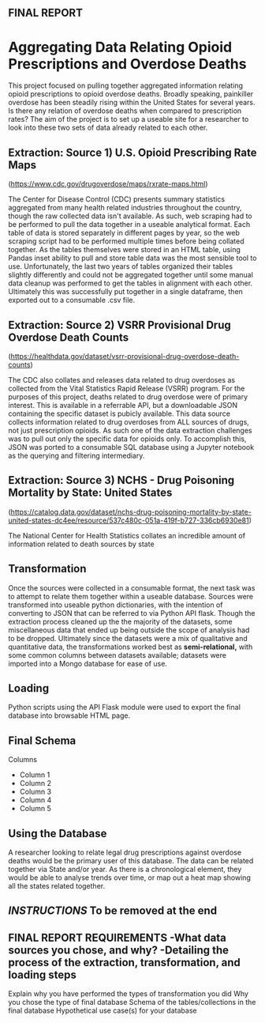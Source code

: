 ## FINAL REPORT
# Aggregating Data Relating Opioid Prescriptions and Overdose Deaths

This project focused on pulling together aggregated information relating opioid prescriptions to opioid overdose deaths. Broadly speaking, painkiller overdose has been steadily rising within the United States for several years. Is there any relation of overdose deaths when compared to prescription rates? The aim of the project is to set up a useable site for a researcher to look into these two sets of data already related to each other.

## Extraction: Source 1) U.S. Opioid Prescribing Rate Maps 
(https://www.cdc.gov/drugoverdose/maps/rxrate-maps.html)

The Center for Disease Control (CDC) presents summary statistics aggregated from many health related industries throughout the country, though the raw collected data isn't available. As such, web scraping had to be performed to pull the data together in a useable analytical format. Each table of data is stored separately in different pages by year, so the web scraping script had to be performed multiple times before being collated together. As the tables themselves were stored in an HTML table, using Pandas inset ability to pull and store table data was the most sensible tool to use. Unfortunately, the last two years of tables organized their tables slightly differently and could not be aggregated together until some manual data cleanup was performed to get the tables in alignment with each other. Ultimately this was successfully put together in a single dataframe, then exported out to a consumable .csv file.

## Extraction: Source 2) VSRR Provisional Drug Overdose Death Counts
(https://healthdata.gov/dataset/vsrr-provisional-drug-overdose-death-counts)

The CDC also collates and releases data related to drug overdoses as collected from the Vital Statistics Rapid Release (VSRR) program. For the purposes of this project, deaths related to drug overdose were of primary interest. This is available in a referrable API, but a downloadable JSON containing the specific dataset is pubicly available. This data source collects information related to drug overdoses from ALL sources of drugs, not just prescription opioids. As such one of the data extraction challenges was to pull out only the specific data for opioids only. To accomplish this, JSON was ported to a consumable SQL database using a Jupyter notebook as the querying and filtering intermediary.

## Extraction: Source 3) NCHS - Drug Poisoning Mortality by State: United States
(https://catalog.data.gov/dataset/nchs-drug-poisoning-mortality-by-state-united-states-dc4ee/resource/537c480c-051a-419f-b727-336cb6930e81)

The National Center for Health Statistics collates an incredible amount of information related to death sources by state

## Transformation

Once the sources were collected in a consumable format, the next task was to attempt to relate them together within a useable database. Sources were transformed into useable python dictionaries, with the intention of converting to JSON that can be referred to via Python API flask. Though the extraction process cleaned up the the majority of the datasets, some miscellaneous data that ended up being outside the scope of analysis had to be dropped. Ultimately since the datasets were a mix of qualitative and quantitative data, the transformations worked best as **semi-relational,** with some common columns between datasets available; datasets were imported into a Mongo database for ease of use.

## Loading

Python scripts using the API Flask module were used to export the final database into browsable HTML page. 

## Final Schema
Columns
 * Column 1
 * Column 2
 * Column 3
 * Column 4
 * Column 5
 
## Using the Database

A researcher looking to relate legal drug prescriptions against overdose deaths would be the primary user of this database. The data can be related together via State and/or year. As there is a chronological element, they would be able to analyse trends over time, or map out a heat map showing all the states related together.

## *INSTRUCTIONS* To be removed at the end
## FINAL REPORT REQUIREMENTS -What data sources you chose, and why? -Detailing the process of the extraction, transformation, and loading steps

Explain why you have performed the types of transformation you did
Why you chose the type of final database
Schema of the tables/collections in the final database
Hypothetical use case(s) for your database
